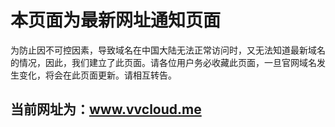# 本页面为最新网址通知页面
为防止因不可控因素，导致域名在中国大陆无法正常访问时，又无法知道最新域名的情况，因此，我们建立了此页面。请各位用户务必收藏此页面，一旦官网域名发生变化，将会在此页面更新。请相互转告。

## 当前网址为：www.vvcloud.me

